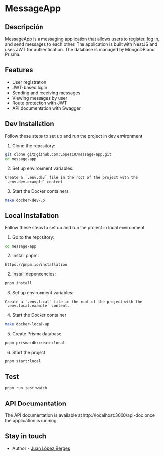 # MessageApp

## Descripción

MessageApp is a messaging application that allows users to register, log in, and send messages to each other. The application is built with NestJS and uses JWT for authentication. The database is managed by MongoDB and Prisma.

## Features
- User registration
- JWT-based login
- Sending and receiving messages
- Viewing messages by user
- Route protection with JWT
- API documentation with Swagger

## Dev Installation

Follow these steps to set up and run the project in dev environment

1. Clone the repository:

```bash
git clone git@github.com:Lopez10/message-app.git
cd message-app
```

2. Set up environment variables:
```
Create a `.env.dev` file in the root of the project with the `.env.dev.example` content
```

3. Start the Docker containers
```bash
make docker-dev-up
```

## Local Installation
Follow these steps to set up and run the project in local environment

1. Go to the repository:

```bash
cd message-app
```

2. Install pnpm:
```
https://pnpm.io/installation
```

2. Install dependencies:
```bash
pnpm install
```

3. Set up environment variables:
```
Create a `.env.local` file in the root of the project with the `.env.local.example` content.
```

4. Start the Docker container
```bash
make docker-local-up
```

5. Create Prisma database
```bash
pnpm prisma:db:create:local
```

6. Start the project 
```bash
pnpm start:local
```

## Test
```bash
pnpm run test:watch
```

## API Documentation
The API documentation is available at http://localhost:3000/api-doc once the application is running.

## Stay in touch
- Author - [Juan López Berges](https://juan-lopez.netlify.app/)
